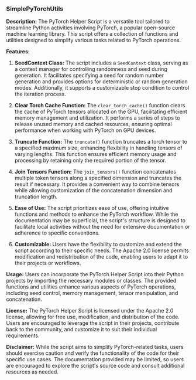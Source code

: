 ### SimplePyTorchUtils

**Description:**
The PyTorch Helper Script is a versatile tool tailored to streamline Python activities involving PyTorch, a popular open-source machine learning library. This script offers a collection of functions and utilities designed to simplify various tasks related to PyTorch operations.

**Features:**

1. **SeedContext Class:** The script includes a `SeedContext` class, serving as a context manager for controlling randomness and seed during generation. It facilitates specifying a seed for random number generation and provides options for deterministic or random generation modes. Additionally, it supports a customizable stop condition to control the iteration process.

2. **Clear Torch Cache Function:** The `clear_torch_cache()` function clears the cache of PyTorch tensors allocated on the GPU, facilitating efficient memory management and utilization. It performs a series of steps to release unused memory and cached resources, ensuring optimal performance when working with PyTorch on GPU devices.

3. **Truncate Function:** The `truncate()` function truncates a torch tensor to a specified maximum size, enhancing flexibility in handling tensors of varying lengths. This function ensures efficient memory usage and processing by retaining only the required portion of the tensor.

4. **Join Tensors Function:** The `join_tensors()` function concatenates multiple token tensors along a specified dimension and truncates the result if necessary. It provides a convenient way to combine tensors while allowing customization of the concatenation dimension and truncation length.

5. **Ease of Use:** The script prioritizes ease of use, offering intuitive functions and methods to enhance the PyTorch workflow. While the documentation may be superficial, the script's structure is designed to facilitate local activities without the need for extensive documentation or adherence to specific conventions.

6. **Customizable:** Users have the flexibility to customize and extend the script according to their specific needs. The Apache 2.0 license permits modification and redistribution of the code, enabling users to adapt it to their projects or workflows.

**Usage:**
Users can incorporate the PyTorch Helper Script into their Python projects by importing the necessary modules or classes. The provided functions and utilities enhance various aspects of PyTorch operations, including seed control, memory management, tensor manipulation, and concatenation.

**License:**
The PyTorch Helper Script is licensed under the Apache 2.0 license, allowing for free use, modification, and distribution of the code. Users are encouraged to leverage the script in their projects, contribute back to the community, and customize it to suit their individual requirements.

**Disclaimer:**
While the script aims to simplify PyTorch-related tasks, users should exercise caution and verify the functionality of the code for their specific use cases. The documentation provided may be limited, so users are encouraged to explore the script's source code and consult additional resources as needed.
